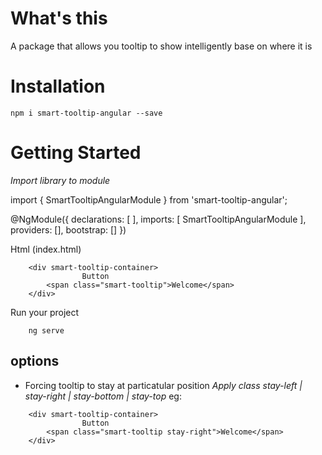# What's this
A package that allows you tooltip to show intelligently base on where it is

# Installation

`npm i smart-tooltip-angular --save`

# Getting Started

*Import library to module*

import { SmartTooltipAngularModule } from 'smart-tooltip-angular';

@NgModule({
  declarations: [
  ],
  imports: [
    SmartTooltipAngularModule
  ],
  providers: [],
  bootstrap: []
})

Html (index.html)

```
    <div smart-tooltip-container> 
                Button 
        <span class="smart-tooltip">Welcome</span>  
    </div>

```


Run your project

```
    ng serve 
```




## options
* Forcing tooltip to stay at particatular position 
_Apply class *stay-left | stay-right | stay-bottom | stay-top*_
eg:
```
    <div smart-tooltip-container> 
                Button 
        <span class="smart-tooltip stay-right">Welcome</span>  
    </div>
```

<!-- smart-tooltip supports 2 options all of which are optional
* *type * - _hard | soft_ (Defaults to soft) -->